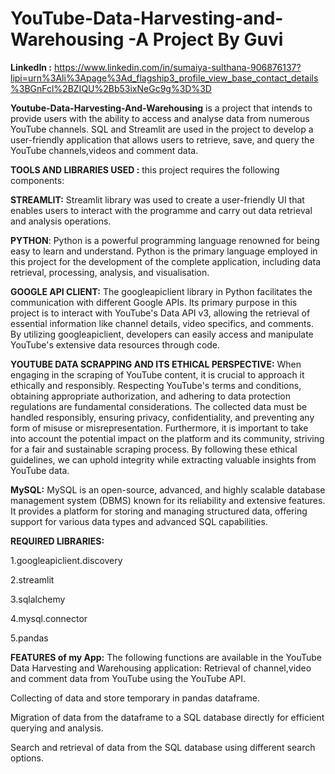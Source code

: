 # YouTube-Data-Harvesting-and-Warehousing -A Project By Guvi

**LinkedIn :** https://www.linkedin.com/in/sumaiya-sulthana-906876137?lipi=urn%3Ali%3Apage%3Ad_flagship3_profile_view_base_contact_details%3BGnFcl%2BZIQU%2Bb53ixNeGc9g%3D%3D

**Youtube-Data-Harvesting-And-Warehousing** is a project that intends to provide users with the ability to access and analyse data from numerous YouTube channels. SQL and Streamlit are used in the project to develop a user-friendly application that allows users to retrieve, save, and query the YouTube channels,videos and comment data.

**TOOLS AND LIBRARIES USED :** this project requires the following components:

**STREAMLIT:** Streamlit library was used to create a user-friendly UI that enables users to interact with the programme and carry out data retrieval and analysis operations.

**PYTHON**: Python is a powerful programming language renowned for being easy to learn and understand. Python is the primary language employed in this project for the development of the complete application, including data retrieval, processing, analysis, and visualisation.

**GOOGLE API CLIENT:** The googleapiclient library in Python facilitates the communication with different Google APIs. Its primary purpose in this project is to interact with YouTube's Data API v3, allowing the retrieval of essential information like channel details, video specifics, and comments. By utilizing googleapiclient, developers can easily access and manipulate YouTube's extensive data resources through code.

**YOUTUBE DATA SCRAPPING AND ITS ETHICAL PERSPECTIVE:** When engaging in the scraping of YouTube content, it is crucial to approach it ethically and responsibly. Respecting YouTube's terms and conditions, obtaining appropriate authorization, and adhering to data protection regulations are fundamental considerations. The collected data must be handled responsibly, ensuring privacy, confidentiality, and preventing any form of misuse or misrepresentation. Furthermore, it is important to take into account the potential impact on the platform and its community, striving for a fair and sustainable scraping process. By following these ethical guidelines, we can uphold integrity while extracting valuable insights from YouTube data.

**MySQL:** MySQL is an open-source, advanced, and highly scalable database management system (DBMS) known for its reliability and extensive features. It provides a platform for storing and managing structured data, offering support for various data types and advanced SQL capabilities.

**REQUIRED LIBRARIES:**

1.googleapiclient.discovery

2.streamlit

3.sqlalchemy

4.mysql.connector

5.pandas

**FEATURES of my App:** The following functions are available in the YouTube Data Harvesting and Warehousing application: Retrieval of channel,video and comment data from YouTube using the YouTube API.

Collecting of data and store temporary in pandas dataframe.

Migration of data from the dataframe to a SQL database directly for efficient querying and analysis.

Search and retrieval of data from the SQL database using different search options.
